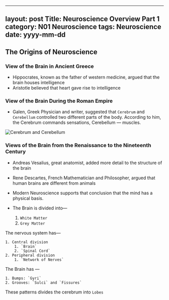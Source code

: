----
layout: post
Title: Neuroscience Overview Part 1
category: N01 Neuroscience
tags: Neuroscience
date: yyyy-mm-dd
----

## The Origins of Neuroscience

### View of the Brain in Ancient Greece

- Hippocrates, known as the father of western medicine, argued that the brain houses intelligence
- Aristotle believed that heart gave rise to intelligence

### View of the Brain During the Roman Empire

- Galen, Greek Physician and writer,  suggested that `Cerebrum` and `Cerebellum` controlled two different parts of the body. According to him, the Cerebrum commands sensations, Cerebellum — muscles.

![Cerebrum and Cerebellum](IMG-Neuro-cerebrum.png)


### Views of the Brain from the Renaissance to the Nineteenth Century

- Andreas Vesalius,  great anatomist, added more detail to the structure of the brain
- Rene Descartes, French Mathematician and Philosopher, argued that human brains are different from animals
- Modern Neuroscience supports that conclusion that the mind has a physical basis.

- The Brain is divided into—
	1. `White Matter`
	2. `Grey Matter`


The nervous system has—

	1. Central division
		1. `Brain`
		2. `Spinal Cord`
	2. Peripheral division
		1. `Network of Nerves`
 
The Brain has —

	1. Bumps: `Gyri`
	2. Grooves: `Sulci` and `Fissures`

These patterns divides the cerebrum into `Lobes`

